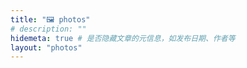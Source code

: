 ```yaml
---
title: "🖼️ photos"
# description: ""
hidemeta: true # 是否隐藏文章的元信息，如发布日期、作者等
layout: "photos"
---
```


<!-- more -->